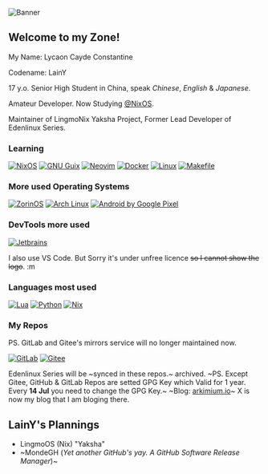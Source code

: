 ![Banner](https://github.com/user-attachments/assets/03645013-116d-4055-8829-23cbec428e9a)
## Welcome to my Zone!
My Name: Lycaon Cayde Constantine

Codename: LainY

17 y.o. Senior High Student in China, speak _Chinese_, _English_ & _Japanese_.

Amateur Developer. Now Studying [@NixOS](https://github.com/NixOS).

Maintainer of LingmoNix Yaksha Project, Former Lead Developer of Edenlinux Series.

### Learning
[![NixOS](https://img.shields.io/badge/NixOS-5277C3?style=for-the-badge&logo=nixos&logoColor=white)](https://github.com/NixOS/nixpkgs)
[![GNU Guix](https://img.shields.io/badge/GNU%20Guix-yellow?&style=for-the-badge&logo=guilded&logoColor=white)](https://guix.gnu.org)
[![Neovim](https://img.shields.io/badge/NeoVim-%2357A143.svg?&style=for-the-badge&logo=neovim&logoColor=white)](https://github.com/LazyVim/LazyVim)
[![Docker](https://img.shields.io/badge/Docker-blue?&style=for-the-badge&logo=docker&logoColor=white)](https://hub.docker.com)
[![Linux](https://img.shields.io/badge/Linux-black?&style=for-the-badge&logo=linux&logoColor=white)](https://linux.com)
[![Makefile](https://img.shields.io/badge/Makefile-green?&style=for-the-badge&logo=make&logoColor=white)](https://www.gnu.org/software/make/)
### More used Operating Systems
[![ZorinOS](https://img.shields.io/badge/ZorinOS-gray?&style=for-the-badge&logo=zorin&logoColor=white)](https://zorin.com/os)
[![Arch Linux](https://img.shields.io/badge/Arch%20Linux-blue?&style=for-the-badge&logo=archlinux&logoColor=white)](https://archlinux.org)
[![Android by Google Pixel](https://img.shields.io/badge/Google%20Android-black?style=for-the-badge&logo=android&logoColor=green)](https://android.com)
### DevTools more used
[![Jetbrains](https://img.shields.io/badge/JetBrains-aqua?&style=for-the-badge&logo=jetbrains&logoColor=black)](https://jetbrains.com)

I also use VS Code. But Sorry it's under unfree licence ~~so I cannot show the logo~~. :m
### Languages most used
[![Lua](https://img.shields.io/badge/Lua-blue?&style=for-the-badge&logo=lua&logoColor=white)](https://lua.org/)
[![Python](https://img.shields.io/badge/Python-yellow?&style=for-the-badge&logo=python&logoColor=white)](https://python.org)
[![Nix](https://img.shields.io/badge/Nix-5277C3?style=for-the-badge&logo=nixos&logoColor=white)](https://nixos.org)
### My Repos
PS. GitLab and Gitee's mirrors service will no longer maintained now.

[![GitLab](https://img.shields.io/badge/GitLab-purple?&style=for-the-badge&logo=gitlab&logoColor=orange)](https://gitlab.com/arkimium_76)
[![Gitee](https://img.shields.io/badge/Gitee-white?&style=for-the-badge&logo=gitee&logoColor=red)](https://gitee.com/arkimium_76)

Edenlinux Series will be ~synced in these repos.~ archived.
~PS. Except Gitee, GitHub & GitLab Repos are setted GPG Key which Valid for 1 year. Every **14 Jul** you need to change the GPG Key.~
~Blog: [arkimium.io](https://arkimium.github.io)~ X is now my blog that I am bloging there.

## LainY's Plannings
   - LingmoOS (Nix) "Yaksha"
   - ~MondeGH (*Yet another GitHub's yay. A GitHub Software Release Manager*)~
